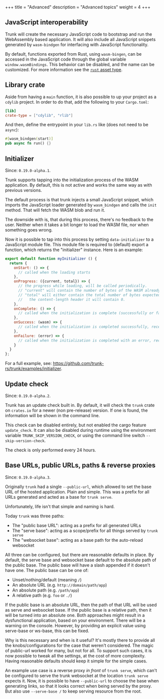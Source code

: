 +++
title = "Advanced"
description = "Advanced topics"
weight = 4
+++

## JavaScript interoperability

Trunk will create the necessary JavaScript code to bootstrap and run the WebAssembly based application. It will also
include all JavaScript snippets generated by `wasm-bindgen` for interfacing with JavaScript functionality.

By default, functions exported from Rust, using `wasm-bingen`, can be accessed in the JavaScript code through the global
variable `window.wasmBindings`. This behavior can be disabled, and the name can be customized. For more information
see the [`rust` asset type](@/assets.md#rust).

## Library crate

Aside from having a `main` function, it is also possible to up your project as a `cdylib` project. In order to do that,
add the following to your `Cargo.toml`:

```toml
[lib]
crate-type = ["cdylib", "rlib"]
```

And then, define the entrypoint in your `lib.rs` like (does not need to be `async`):

```rust
#[wasm_bindgen(start)]
pub async fn run() {}
```

## Initializer

Since: `0.19.0-alpha.1`.

Trunk supports tapping into the initialization process of the WASM application. By
default, this is not active and works the same way as with previous versions.

The default process is that trunk injects a small JavaScript snippet, which imports the JavaScript loader generated
by `wasm_bindgen` and calls the `init` method. That will fetch the WASM blob and run it.

The downside with is, that during this process, there's no feedback to the user. Neither when it takes a bit longer to
load the WASM file, nor when something goes wrong.

Now it is possible to tap into this process by setting `data-initializer` to a JavaScript module file. This module file
is required to (default) export a function, which returns the "initializer" instance. Here is an example:

```javascript
export default function myInitializer () {
  return {
    onStart: () => {
      // called when the loading starts
    },
    onProgress: ({current, total}) => {
      // the progress while loading, will be called periodically.
      // "current" will contain the number of bytes of the WASM already loaded
      // "total" will either contain the total number of bytes expected for the WASM, or if the server did not provide
      //   the content-length header it will contain 0.
    },
    onComplete: () => {
      // called when the initialization is complete (successfully or failed)
    },
    onSuccess: (wasm) => {
      // called when the initialization is completed successfully, receives the `wasm` instance
    },
    onFailure: (error) => {
      // called when the initialization is completed with an error, receives the `error`
    }
  }
};
```

For a full example, see: <https://github.com/trunk-rs/trunk/examples/initializer>.

## Update check

Since: `0.19.0-alpha.2`.

Trunk has an update check built in. By default, it will check the `trunk` crate on `crates.io` for a newer
(non pre-release) version. If one is found, the information will be shown in the command line.

This check can be disabled entirely, but not enabled the cargo feature `update_check`. It can also be disabled during
runtime using the environment variable `TRUNK_SKIP_VERSION_CHECK`, or using the command line switch
`--skip-version-check`.

The check is only performed every 24 hours.

## Base URLs, public URLs, paths & reverse proxies

Since: `0.19.0-alpha.3`.

Originally `trunk` had a single `--public-url`, which allowed to set the base URL of the hosted application.
Plain and simple. This was a prefix for all URLs generated and acted as a base for `trunk serve`.

Unfortunately, life isn't that simple and naming is hard.

Today `trunk` was three paths:

* The "public base URL": acting as a prefix for all generated URLs
* The "serve base": acting as a scope/prefix for all things served by `trunk serve`
* The "websocket base": acting as a base path for the auto-reload websocket

All three can be configured, but there are reasonable defaults in place. By default, the serve base and websocket base
default to the absolute path of the public base. The public base will have a slash appended if it doesn't have one. The
public base can be one of:

* Unset/nothing/default (meaning `/`)
* An absolute URL (e.g. `http://domain/path/app`)
* An absolute path (e.g. `/path/app`)
* A relative path (e.g. `foo` or `./`)

If the public base is an absolute URL, then the path of that URL will be used as serve and websocket base. If the public
base is a relative path, then it will be turned into an absolute one. Both approaches might result in a dysfunctional
application, based on your environment. There will be a warning on the console. However, by providing an explicit
value using serve-base or ws-base, this can be fixed.

Why is this necessary and when is it useful? It's mostly there to provide all the knobs/configurations for the case
that weren't considered. The magic of public-url worked for many, but not for all. To support such cases, it
is now possible to tweak all the settings, at the cost of more complexity. Having reasonable defaults should keep it
simple for the simple cases.

An example use case is a reverse proxy *in front* of `trunk serve`, which can't be configured to serve the trunk
websocket at the location `trunk serve` expects it. Now, it is possible to have `--public-url` to choose the base when
generating links, so that it looks correct when being served by the proxy. But also use `--serve-base /` to keep
serving resource from the root.
